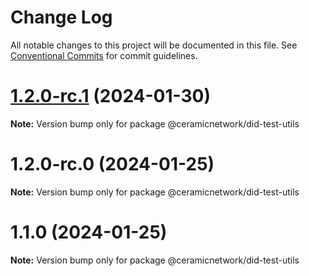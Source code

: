 # Change Log

All notable changes to this project will be documented in this file.
See [Conventional Commits](https://conventionalcommits.org) for commit guidelines.

# [1.2.0-rc.1](https://github.com/ceramicnetwork/js-ceramic/compare/@ceramicnetwork/did-test-utils@1.2.0-rc.0...@ceramicnetwork/did-test-utils@1.2.0-rc.1) (2024-01-30)

**Note:** Version bump only for package @ceramicnetwork/did-test-utils





# 1.2.0-rc.0 (2024-01-25)

**Note:** Version bump only for package @ceramicnetwork/did-test-utils





# 1.1.0 (2024-01-25)

**Note:** Version bump only for package @ceramicnetwork/did-test-utils
